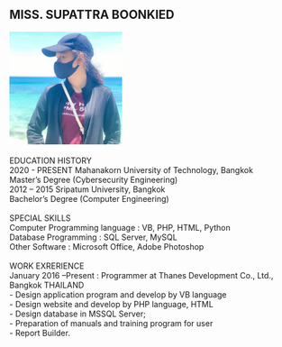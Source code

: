 <h2>MISS. SUPATTRA BOONKIED</h2>

<p>
  
  <img src="supattra.jpg"  width="200" height="200"> <br>
  <br>
    EDUCATION HISTORY <br>
    2020 - PRESENT Mahanakorn University of Technology, Bangkok <br>
    Master’s Degree (Cybersecurity Engineering) <br>
    2012 – 2015 Sripatum University, Bangkok <br>
    Bachelor’s Degree (Computer Engineering) <br>
    <br>
    SPECIAL SKILLS <br>
    Computer Programming language : VB, PHP, HTML, Python <br>
    Database Programming : SQL Server, MySQL <br>
    Other Software : Microsoft Office, Adobe Photoshop <br>
    <br>
    WORK EXRERIENCE <br>
    January 2016 –Present : Programmer at Thanes Development Co., Ltd., Bangkok THAILAND <br>
    - Design application program and develop by VB language <br>
    - Design website and develop by PHP language, HTML <br>
    - Design database in MSSQL Server; <br>
    - Preparation of manuals and training program for user <br>
    - Report Builder. <br>


</p>
